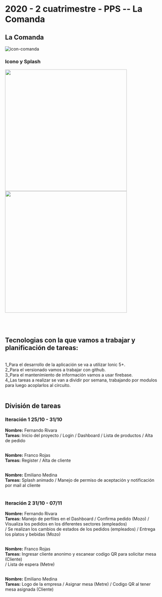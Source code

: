 <h1>2020 - 2 cuatrimestre - PPS -- La Comanda</h1>

<h2>La Comanda</h2>

![icon-comanda](https://user-images.githubusercontent.com/12042953/98424697-44a52900-2071-11eb-8f34-bfc994be0930.jpeg)

<h3>Icono y Splash</h3>
<div>
<img src="https://user-images.githubusercontent.com/12042953/98425218-20e2e280-2073-11eb-9ebc-c732eb3e9b70.png" width=400 margin-right: 15px;>

<img src="https://user-images.githubusercontent.com/12042953/98425255-3e17b100-2073-11eb-8054-c9a3a599858d.png" width=400>
</div>

<br><br>

<h2><strong>Tecnologias con la que vamos a trabajar y planificación de tareas:</strong></h2> <br>
1_Para el desarrollo de la aplicación se va a utilizar Ionic 5+.<br>
2_Para el versionado vamos a trabajar con github.<br>
3_Para el mantenimiento de información vamos a usar firebase.<br>
4_Las tareas a realizar se van a dividir por semana, trabajando por modulos para luego acoplarlos al circuito.<br><br>

<h2>División de tareas</h2>

<h3>Iteración 1 25/10 - 31/10</h3>

<strong>Nombre:</strong> Fernando Rivara<br>
<strong>Tareas:</strong> Inicio del proyecto / Login / Dashboard / Lista de productos / Alta de pedido <br><br>

<strong>Nombre:</strong> Franco Rojas<br>
<strong>Tareas:</strong> Register / Alta de cliente <br><br>

<strong>Nombre:</strong> Emiliano Medina<br>
<strong>Tareas:</strong> Splash animado / Manejo de permiso de aceptación y notificación por mail al cliente<br><br>

<h3>Iteración 2 31/10 - 07/11</h3>

<strong>Nombre:</strong> Fernando Rivara<br>
<strong>Tareas:</strong> Manejo de perfiles en el Dashboard / Confirma pedido (Mozo) / Visualiza los pedidos en los diferentes sectores (empleados) <br>
/ Se realizan los cambios de estados de los pedidos (empleados) / Entrega los platos y bebidas (Mozo) <br><br>

<strong>Nombre:</strong> Franco Rojas<br>
<strong>Tareas:</strong> Ingresar cliente anonimo y escanear codigo QR para solicitar mesa (Cliente)<br>
/ Lista de espera (Metre)<br><br>

<strong>Nombre:</strong> Emiliano Medina<br>
<strong>Tareas:</strong> Logo de la empresa / Asignar mesa (Metre) / Codigo QR al tener mesa asignada (Cliente) <br><br>

